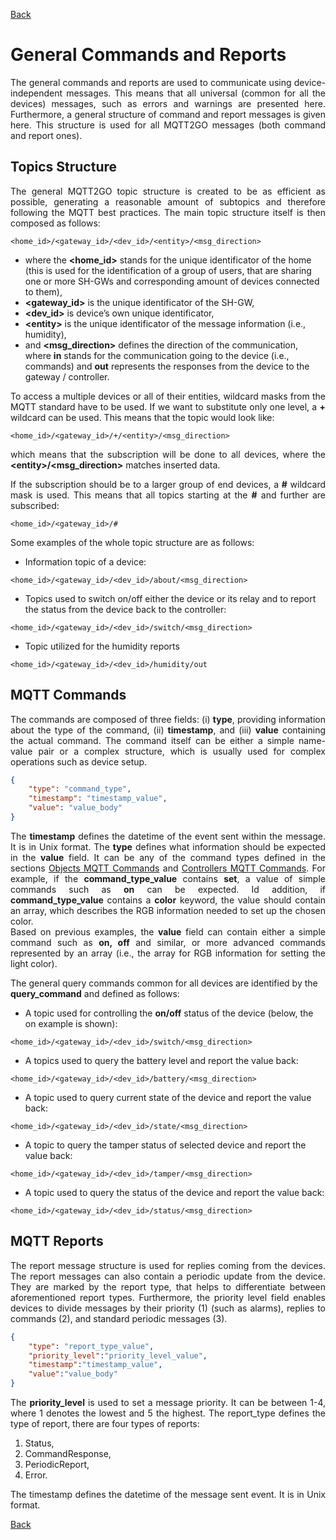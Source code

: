 [Back](./index.md#data-structure)
# General Commands and Reports
<p align="justify">
The general commands and reports are used to communicate using device-independent messages. This means that all universal (common for all the devices) messages, such as errors and warnings are presented here. Furthermore, a general structure of command and report messages is given here. This structure is used for all MQTT2GO messages (both command and report ones).
</p>

## <a name="mqtt_topics"></a>Topics Structure
<p align="justify">
The general MQTT2GO topic structure is created to be as efficient as possible, generating a reasonable amount of subtopics and therefore following the MQTT best practices. The main topic structure itself is then composed as follows:
</p>

```
<home_id>/<gateway_id>/<dev_id>/<entity>/<msg_direction>
```


<ul>
 <li>where the <strong>&lt;home_id&gt;</strong> stands for the unique identificator of the home (this is used for the identification of a group of users, that are sharing one or more SH-GWs and corresponding amount of devices connected to them),</li>
 <li><strong>&lt;gateway_id&gt;</strong> is the unique identificator of the SH-GW,</li>
 <li><strong>&lt;dev_id&gt;</strong> is device’s own unique identificator,</li>
 <li><strong>&lt;entity&gt;</strong> is the unique identificator of the message information (i.e., humidity),</li>
 <li>and <strong>&lt;msg_direction&gt;</strong> defines the direction of the communication, where <strong>in</strong> stands for the communication going to the device (i.e., commands) and <strong>out</strong> represents the responses from the device to the gateway / controller.</li>
 </ul>


<p align="justify">
To access a multiple devices or all of their entities, wildcard masks from the MQTT standard have to be used. If we want to substitute only one level, a <strong>+</strong> wildcard can be used. This means that the topic would look like:
</p>

```
<home_id>/<gateway_id>/+/<entity>/<msg_direction>
```

<p align="justify">
which means that the subscription will be done to all devices, where the <strong>&lt;entity&gt;/&lt;msg_direction&gt;</strong> matches inserted data.
</p>

<p align="justify">
If the subscription should be to a larger group of end devices, a <strong>&#35;</strong> wildcard mask is used. This means that all topics starting at the <strong>&#35;</strong> and further are subscribed:
</p>

```
<home_id>/<gateway_id>/#
```

Some examples of the whole topic structure are as follows:

* Information topic of a device:

```
<home_id>/<gateway_id>/<dev_id>/about/<msg_direction>
```

* Topics used to switch on/off either the device or its relay and to report the status from the device back to the controller:

```
<home_id>/<gateway_id>/<dev_id>/switch/<msg_direction>
```

* Topic utilized for the humidity reports

```
<home_id>/<gateway_id>/<dev_id>/humidity/out
```


## <a name="mqtt_commands"></a>MQTT Commands
<p align="justify">
The commands are composed of three fields: (i) <strong>type</strong>, providing information about the type of the command, (ii) <strong>timestamp</strong>, and (iii) <strong>value</strong> containing the actual command. The command itself can be either a simple name-value pair or a complex structure, which is usually used for complex operations such as device setup.
</p>

```json
{
    "type": "command_type",
    "timestamp": "timestamp_value",
    "value": "value_body"
}
```
<p align="justify">
The <strong>timestamp</strong> defines the datetime of the event sent within the message. It is in Unix format.
The <strong>type</strong> defines what information should be expected in the <strong>value</strong> field. It can be any of the command types defined in the sections <a href="./mqtt2go-objects#object-commands">Objects MQTT Commands</a> and <a href="./mqtt2go-controllers#controller-commands">Controllers MQTT Commands</a>. For example, if the <strong>command_type_value</strong> contains <strong>set</strong>, a value of simple commands such as <strong>on</strong> can be expected. Id addition, if <strong>command_type_value</strong> contains a <strong>color</strong> keyword, the value should contain an array, which describes the RGB information needed to set up the chosen color.<br>
Based on previous examples, the <strong>value</strong> field can contain either a simple command such as <strong>on, off</strong> and similar, or more advanced commands represented by an array (i.e., the array for RGB information for setting the light color).
</p>

The general query commands common for all devices are identified by the **query_command** and defined as follows: 

* A topic used for controlling the **on/off** status of the device (below, the on example is shown):

```
<home_id>/<gateway_id>/<dev_id>/switch/<msg_direction>
```

* A topics used to query the battery level and report the value back:

```
<home_id>/<gateway_id>/<dev_id>/battery/<msg_direction>
```
* A topic used to query current state of the device and report the value back:

```
<home_id>/<gateway_id>/<dev_id>/state/<msg_direction>
```
* A topic to query the tamper status of selected device and report the value back:

```
<home_id>/<gateway_id>/<dev_id>/tamper/<msg_direction>
```
* A topic used to query the status of the device and report the value back:

```
<home_id>/<gateway_id>/<dev_id>/status/<msg_direction>
```

## <a name="mqtt_reports"></a>MQTT Reports
<p align="justify">
The report message structure is used for replies coming from the devices. The report messages can also contain a periodic update from the device. They are marked by the report type, that helps to differentiate between aforementioned report types. Furthermore, the priority level field enables devices to divide messages by their priority (1) (such as alarms), replies to commands (2), and standard periodic messages (3).
</p>

```json
{
    "type": "report_type_value",
    "priority_level":"priority_level_value",
    "timestamp":"timestamp_value",
    "value":"value_body" 
}
```

<p align="justify">
The <strong>priority_level</strong> is used to set a message priority. It can be between 1-4, where 1 denotes the lowest and 5 the highest.
The report_type defines the type of report, there are four types of reports:</p>

1. Status,
2. CommandResponse,
3. PeriodicReport,
4. Error.

<p align="justify">
The timestamp defines the datetime of the message sent event. It is in Unix format.

[Back](./index.md#data-structure)
